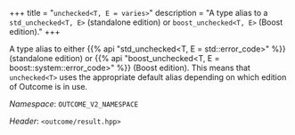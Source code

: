 +++
title = "`unchecked<T, E = varies>`"
description = "A type alias to a `std_unchecked<T, E>` (standalone edition) or `boost_unchecked<T, E>` (Boost edition)."
+++

A type alias to either {{% api "std_unchecked<T, E = std::error_code>" %}} (standalone edition) or {{% api "boost_unchecked<T, E = boost::system::error_code>" %}} (Boost edition). This means that `unchecked<T>` uses the appropriate default alias depending on which edition of Outcome is in use.

*Namespace*: `OUTCOME_V2_NAMESPACE`

*Header*: `<outcome/result.hpp>`
